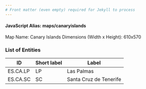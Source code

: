 ```yaml
---
# Front matter (even empty) required for Jekyll to process
---
```


#### JavaScript Alias: maps/canaryislands

Map Name: Canary Islands
Dimensions (Width x Height): 610x570





### List of Entities

ID | Short label | Label
---|---|---|
ES.CA.LP | LP | Las Palmas
ES.CA.SC | SC | Santa Cruz de Tenerife